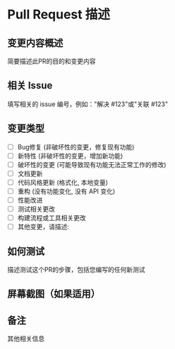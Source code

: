 # Pull Request 描述

## 变更内容概述
简要描述此PR的目的和变更内容

## 相关 Issue
填写相关的 issue 编号，例如："解决 #123"或"关联 #123"

## 变更类型
- [ ] Bug修复 (非破坏性的变更，修复现有功能)
- [ ] 新特性 (非破坏性的变更，增加新功能)
- [ ] 破坏性的变更 (可能导致现有功能无法正常工作的修改)
- [ ] 文档更新
- [ ] 代码风格更新 (格式化, 本地变量)
- [ ] 重构 (没有功能变化, 没有 API 变化)
- [ ] 性能改进
- [ ] 测试相关更改
- [ ] 构建流程或工具相关更改
- [ ] 其他变更，请描述:

## 如何测试
描述测试这个PR的步骤，包括您编写的任何新测试

## 屏幕截图（如果适用）

## 备注
其他相关信息
